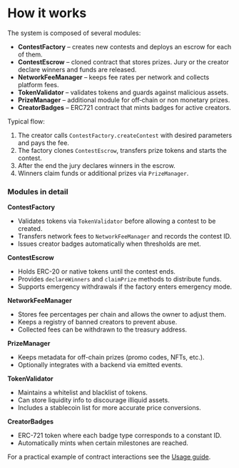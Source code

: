 # How it works

The system is composed of several modules:

- **ContestFactory** – creates new contests and deploys an escrow for each of them.
- **ContestEscrow** – cloned contract that stores prizes. Jury or the creator declare winners and funds are released.
- **NetworkFeeManager** – keeps fee rates per network and collects platform fees.
- **TokenValidator** – validates tokens and guards against malicious assets.
- **PrizeManager** – additional module for off‑chain or non monetary prizes.
- **CreatorBadges** – ERC721 contract that mints badges for active creators.

Typical flow:
1. The creator calls `ContestFactory.createContest` with desired parameters and pays the fee.
2. The factory clones `ContestEscrow`, transfers prize tokens and starts the contest.
3. After the end the jury declares winners in the escrow.
4. Winners claim funds or additional prizes via `PrizeManager`.

### Modules in detail

**ContestFactory**
- Validates tokens via `TokenValidator` before allowing a contest to be created.
- Transfers network fees to `NetworkFeeManager` and records the contest ID.
- Issues creator badges automatically when thresholds are met.

**ContestEscrow**
- Holds ERC-20 or native tokens until the contest ends.
- Provides `declareWinners` and `claimPrize` methods to distribute funds.
- Supports emergency withdrawals if the factory enters emergency mode.

**NetworkFeeManager**
- Stores fee percentages per chain and allows the owner to adjust them.
- Keeps a registry of banned creators to prevent abuse.
- Collected fees can be withdrawn to the treasury address.

**PrizeManager**
- Keeps metadata for off-chain prizes (promo codes, NFTs, etc.).
- Optionally integrates with a backend via emitted events.

**TokenValidator**
- Maintains a whitelist and blacklist of tokens.
- Can store liquidity info to discourage illiquid assets.
- Includes a stablecoin list for more accurate price conversions.

**CreatorBadges**
- ERC-721 token where each badge type corresponds to a constant ID.
- Automatically mints when certain milestones are reached.

For a practical example of contract interactions see the [Usage guide](usage.md).
